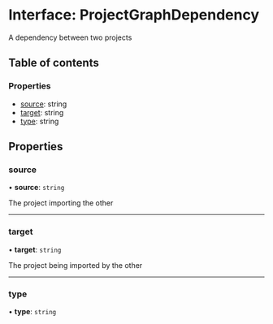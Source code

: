 # Interface: ProjectGraphDependency

A dependency between two projects

## Table of contents

### Properties

-  [source](../../devkit/documents/ProjectGraphDependency#source): string
-  [target](../../devkit/documents/ProjectGraphDependency#target): string
-  [type](../../devkit/documents/ProjectGraphDependency#type): string

## Properties

### source

• **source**: `string`

The project importing the other

---

### target

• **target**: `string`

The project being imported by the other

---

### type

• **type**: `string`
